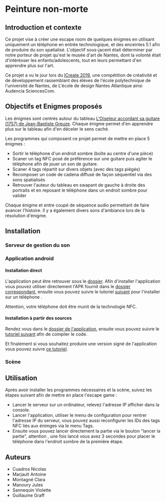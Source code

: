 # Peinture non-morte

## Introduction et contexte

Ce projet vise à créer une escape room de quelques énigmes en utilisant uniquement un téléphone en entrée technologique, et des enceintes 5.1 afin de produire du son spatialisé.
L'objectif sous-jacent était déterminer par notre porteur de projet qu'est le musée d'art de Nantes, dont la volonté était d'intérésser les enfants/adolescents, tout en leurs permettant d'en apprendre plus sur l'art.

Ce projet a vu le jour lors du [ICreate 2019](https://projeticreate2019.wixsite.com/icreate19?fbclid=IwAR3sZtT69xuDUp60zoIqp_Ut2Em7cNhtB9y3uWBsRF6w7pOj3tiniH10_LM), une compétition de créativité et de développement rassemblant des élèves de l'école polytechnique de l'université de Nantes, de L'école de design Nantes Atlantique ainsi Audencia SciencesCom.

## Objectifs et Enigmes proposés

Les énigmes sont centrés autour du tableau [L'Oiseleur accordant sa guitare (1757) de Jean-Baptiste Greuze](https://fr.wikipedia.org/wiki/Jean-Baptiste_Greuze).
Chaque énigme permet d'en apprendre plus sur le tableau afin d'en déceler le sens caché.

Les programmes qui composent ce projet permet de mettre en place 5 énigmes :
- Sortir le téléphone d'un endroit sombre (boîte au centre d'une pièce)
- Scaner un tag NFC posé de préférence sur une guitare puis agiter le téléphone afin de jouer un son de guitare.
- Scaner 4 tags répartit sur divers objets (avec des tags piégés)
- Recomposer un code de cadena diffusé de façon séquentiel via des sons spatialisés
- Retrouver l'auteur du tableau en swapant de gauche à droite des portraits et en reposant le téléphone dans un endroit sombre pour valider

Chaque énigme et entre coupé de séquence audio permettant de faire avancer l'histoire.
Il y a également divers sons d'ambiance lors de la résolution d'énigme.

## Installation

### Serveur de gestion du son

### Application android

#### Installation direct

L'application peut être retrouver sous le [dossier](./SM_ART/).
Afin d'installer l'application vous pouvez utiliser directement l'APK fournit dans le [dossier correspondant](./SM_ART/apk), ensuite vous pouvez suivre le tutoriel [suivant](https://www.wondershare.com/fr/mobile-phone/installer-android-application.html) pour l'installer sur un téléphone  .

Attention, votre téléphone doit être munit de la technologie NFC.

#### Installation à partir des sources

Rendez vous dans le [dossier de l'application](./SM_ART), ensuite vous pouvez suivre le [tutoriel suivant](https://facebook.github.io/react-native/docs/running-on-device) afin de compiler le code.

Et finalement si vous souhaitez produire une version signé de l'application vous pouvez suivre [ce tutoriel](https://facebook.github.io/react-native/docs/signed-apk-android).

### Scène

## Utilisation

Après avoir installer les programmes nécessaires et la scène, suivez les étapes suivant afin de mettre en place l'escape game :
- Lancer le serveur sur un ordinateur, relevez l'adresse IP afficher dans la console.
- Lancer l'application, utiliser le menu de configuration pour rentrer l'adresse IP du serveur, vous pouvez aussi reconfigurer les IDs des tags NFC liés aux énimges via le menu Tags.
- Ensuite vous pouvez lancer directement la partie via le bouton "lancer la partie", attention , une fois lancé vous avez 3 secondes pour placer le téléphone dans l'endroit sombre de la première étape.

## Auteurs

- Cuadros Nicolas
- Marjault Antoine
- Montagné Clara
- Manoury Jules
- Sannequin Violette
- Guillaume Graff